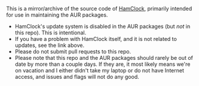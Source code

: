 This is a mirror/archive of the source code of [HamClock](https://clearskyinstitute.com/ham/HamClock), primarily intended for use in maintaining the AUR packages.

* HamClock's update system is disabled in the AUR packages (but *not* in this repo). This is intentional.
* If you have a problem with HamClock itself, and it is not related to updates, see the link above.
* Please do not submit pull requests to this repo.
* Please note that this repo and the AUR packages should rarely be out of date by more than a couple days. If they are, it most likely means we're on vacation and I either didn't take my laptop or do not have Internet access, and issues and flags will not do any good.
